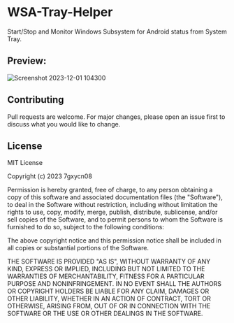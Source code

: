 # WSA-Tray-Helper
Start/Stop and Monitor Windows Subsystem for Android status from System Tray.


## Preview:



![Screenshot 2023-12-01 104300](https://github.com/7gxycn08/WSA-Tray-Helper/assets/121936658/11c00c76-3ef0-44f5-ad3d-8741d7b3ea56)


## Contributing

Pull requests are welcome. For major changes, please open an issue first
to discuss what you would like to change.

## License

MIT License

Copyright (c) 2023 7gxycn08

Permission is hereby granted, free of charge, to any person obtaining a copy
of this software and associated documentation files (the "Software"), to deal
in the Software without restriction, including without limitation the rights
to use, copy, modify, merge, publish, distribute, sublicense, and/or sell
copies of the Software, and to permit persons to whom the Software is
furnished to do so, subject to the following conditions:

The above copyright notice and this permission notice shall be included in all
copies or substantial portions of the Software.

THE SOFTWARE IS PROVIDED "AS IS", WITHOUT WARRANTY OF ANY KIND, EXPRESS OR
IMPLIED, INCLUDING BUT NOT LIMITED TO THE WARRANTIES OF MERCHANTABILITY,
FITNESS FOR A PARTICULAR PURPOSE AND NONINFRINGEMENT. IN NO EVENT SHALL THE
AUTHORS OR COPYRIGHT HOLDERS BE LIABLE FOR ANY CLAIM, DAMAGES OR OTHER
LIABILITY, WHETHER IN AN ACTION OF CONTRACT, TORT OR OTHERWISE, ARISING FROM,
OUT OF OR IN CONNECTION WITH THE SOFTWARE OR THE USE OR OTHER DEALINGS IN THE
SOFTWARE.




